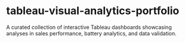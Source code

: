 # tableau-visual-analytics-portfolio
A curated collection of interactive Tableau dashboards showcasing analyses in sales performance, battery analytics, and data validation.
